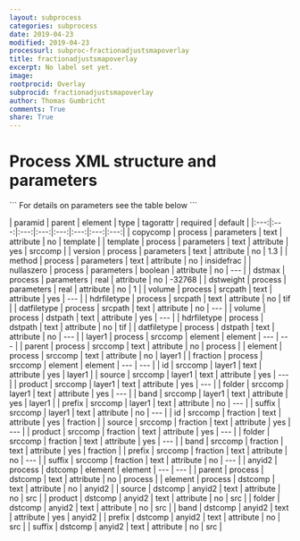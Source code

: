 ```yaml
---
layout: subprocess
categories: subprocess
date: 2019-04-23
modified: 2019-04-23
processurl: subproc-fractionadjustsmapoverlay
title: fractionadjustsmapoverlay
excerpt: No label set yet.
image: 
rootprocid: Overlay
subprocid: fractionadjustsmapoverlay
author: Thomas Gumbricht
comments: True
share: True
---
```


<h1 class='foot-description'>Process XML structure and parameters</h1>
```
For details on parameters see the table below
<?xml version="1.0" ?>
<process>
  <!--Generated from python-->
  <userproj plotid="yourplotid" projectid="yourprojectid" siteid="yoursiteid" system="systemid" tractid="yourtractid" userid="youruserid"/>
  <period endday="DD" endmonth="MM" endyear="YYYY" seasonendday="DD" seasonendmonth="MM" seasonstartday="DD" seasonstartmonth="MM" startday="DD" startmonth="MM" startyear="YYYY" timestep="timestep"/>
  <parameters copycomp="txtstring" dstmax="xyz.abc" dstweight="xyz.abc" method="txtstring" nullaszero="True/False" template="txtstring" version="txtstring"/>
  <srcpath datfiletype="txtstring" hdrfiletype="txtstring" volume="txtstring"/>
  <dstpath datfiletype="txtstring" hdrfiletype="txtstring" volume="txtstring"/>
  <srccomp element="txtstring" parent="txtstring">
    <layer1 band="txtstring" folder="txtstring" id="txtstring" prefix="txtstring" product="txtstring" source="txtstring" suffix="txtstring"/>
    <fraction band="txtstring" folder="txtstring" id="txtstring" prefix="txtstring" product="txtstring" source="txtstring" suffix="txtstring"/>
  </srccomp>
  <dstcomp element="txtstring" parent="txtstring">
    <anyid2 band="txtstring" folder="txtstring" prefix="txtstring" product="txtstring" source="txtstring" suffix="txtstring"/>
  </dstcomp>
</process>
```

| paramid | parent | element | type | tagorattr | required | default |
|:---:|:---:|:---:|:---:|:---:|:---:|:---:|:---:|
| copycomp | process | parameters | text | attribute | no | template |
| template | process | parameters | text | attribute | yes | srccomp |
| version | process | parameters | text | attribute | no | 1.3 |
| method | process | parameters | text | attribute | no | insidefrac |
| nullaszero | process | parameters | boolean | attribute | no | --- |
| dstmax | process | parameters | real | attribute | no | -32768 |
| dstweight | process | parameters | real | attribute | no | 1 |
| volume | process | srcpath | text | attribute | yes | --- |
| hdrfiletype | process | srcpath | text | attribute | no | tif |
| datfiletype | process | srcpath | text | attribute | no | --- |
| volume | process | dstpath | text | attribute | yes | --- |
| hdrfiletype | process | dstpath | text | attribute | no | tif |
| datfiletype | process | dstpath | text | attribute | no | --- |
| layer1 | process | srccomp | element | element | --- | --- |
| parent | process | srccomp | text | attribute | no | process |
| element | process | srccomp | text | attribute | no | layer1 |
| fraction | process | srccomp | element | element | --- | --- |
| id | srccomp | layer1 | text | attribute | yes | layer1 |
| source | srccomp | layer1 | text | attribute | yes | --- |
| product | srccomp | layer1 | text | attribute | yes | --- |
| folder | srccomp | layer1 | text | attribute | yes | --- |
| band | srccomp | layer1 | text | attribute | yes | layer1 |
| prefix | srccomp | layer1 | text | attribute | no | --- |
| suffix | srccomp | layer1 | text | attribute | no | --- |
| id | srccomp | fraction | text | attribute | yes | fraction |
| source | srccomp | fraction | text | attribute | yes | --- |
| product | srccomp | fraction | text | attribute | yes | --- |
| folder | srccomp | fraction | text | attribute | yes | --- |
| band | srccomp | fraction | text | attribute | yes | fraction |
| prefix | srccomp | fraction | text | attribute | no | --- |
| suffix | srccomp | fraction | text | attribute | no | --- |
| anyid2 | process | dstcomp | element | element | --- | --- |
| parent | process | dstcomp | text | attribute | no | process |
| element | process | dstcomp | text | attribute | no | anyid2 |
| source | dstcomp | anyid2 | text | attribute | no | src |
| product | dstcomp | anyid2 | text | attribute | no | src |
| folder | dstcomp | anyid2 | text | attribute | no | src |
| band | dstcomp | anyid2 | text | attribute | yes | anyid2 |
| prefix | dstcomp | anyid2 | text | attribute | no | src |
| suffix | dstcomp | anyid2 | text | attribute | no | src |
